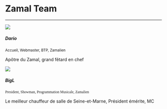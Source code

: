 <h1 id="page_title">Zamal Team</h1>
<hr class="featurette-divider">
<div class="row row-cols-auto gy-4">
  <div class="col-12 col-lg-6 card bg-transparent border-0"  >
    <div class="row g-0">
      <div class="col-md-4">
          <img src="/assets/img/photo_dario.jpg" class="img-fluid rounded card-image" />
          <h5 class="card-title">Dario</h5>
          <p class="text-center"><small class="text-muted">Accueil, Webmaster, BTP, Zamalien</small></p>
      </div>
      <div class="col-md-8">
        <div class="card-body">
          <p class="card-text">Apôtre du Zamal, grand fêtard en chef</p>
        </div>
      </div>
    </div>
  </div>
  <div class="col-12 col-lg-6 card bg-transparent border-0"  >
    <div class="row g-0">
      <div class="col-md-4">
        <img src="/assets/img/photo_toinou.jpg" class="img-fluid rounded card-image"/>
        <h5 class="card-title">BigL</h5>
        <p class="text-center"><small class="text-muted" style="font-family: Fontin;">President, Showman, Programmation Musicale, Zamalien</small></p>
      </div>
      <div class="col-md-8">
        <div class="card-body">
          <p class="card-text">Le meilleur chauffeur de salle de Seine-et-Marne, Président émérite, MC</p>
        </div>
      </div>
    </div>
  </div>
</div>
